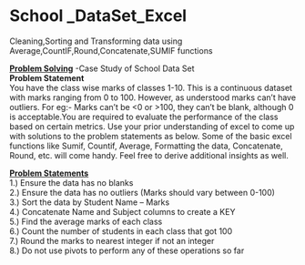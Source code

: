 # School _DataSet_Excel

Cleaning,Sorting and Transforming data using Average,CountIF,Round,Concatenate,SUMIF functions

<ins>**Problem Solving**</ins> -Case Study of School Data Set<br>
**Problem Statement**<br>
You have the class wise marks of classes 1-10. This is a continuous dataset with marks ranging from 0 to 100. However, as understood marks can’t have outliers. For eg:- Marks can’t be <0 or >100, they can’t be blank, although 0 is acceptable.You are required to evaluate the performance of the class based on certain metrics. Use your prior understanding of excel to come up with solutions to the problem statements as below. Some of the basic excel functions like Sumif, Countif, Average, Formatting the data, Concatenate, Round, etc. will come
handy. Feel free to derive additional insights as well.<br>

<ins>**Problem Statements**</ins><br>
1.) Ensure the data has no blanks<br>
2.) Ensure the data has no outliers (Marks should vary between 0-100)<br>
3.) Sort the data by Student Name – Marks<br>
4.) Concatenate Name and Subject columns to create a KEY<br>
5.) Find the average marks of each class<br>
6.) Count the number of students in each class that got 100<br>
7.) Round the marks to nearest integer if not an integer<br>
8.) Do not use pivots to perform any of these operations so far<br>
